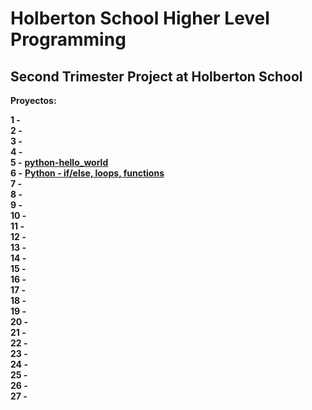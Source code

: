 # Holberton School Higher Level Programming

## Second Trimester Project at Holberton School

**Proyectos:**

**1 -**  
**2 -**  
**3 -**  
**4 -**  
**5 -** **[python-hello_world](https://github.com/lucassoriabusto/holbertonschool-higher_level_programming/tree/master/python-hello_world)**  
**6 -** **[Python - if/else, loops, functions](https://github.com/lucassoriabusto/holbertonschool-higher_level_programming/tree/master/python-if_else_loops_functions)**  
**7 -**  
**8 -**  
**9 -**  
**10 -**  
**11 -**  
**12 -**  
**13 -**  
**14 -**  
**15 -**  
**16 -**  
**17 -**  
**18 -**  
**19 -**  
**20 -**  
**21 -**  
**22 -**  
**23 -**  
**24 -**  
**25 -**  
**26 -**  
**27 -**
